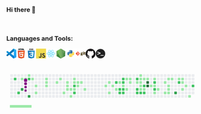 ### Hi there 👋

<br />

<!--### Talk with me, I am kinda awesome:
[<img align="left" alt="holisitc_developer | LinkedIn" width="22px" src="https://cdn.jsdelivr.net/npm/simple-icons@v3/icons/linkedin.svg" />][linkedin]

<br />-->

### Languages and Tools:

<img align="left" alt="Visual Studio Code" width="26px" src="https://raw.githubusercontent.com/github/explore/80688e429a7d4ef2fca1e82350fe8e3517d3494d/topics/visual-studio-code/visual-studio-code.png" />
<img align="left" alt="HTML5" width="26px" src="https://raw.githubusercontent.com/github/explore/80688e429a7d4ef2fca1e82350fe8e3517d3494d/topics/html/html.png" />
<img align="left" alt="CSS3" width="26px" src="https://raw.githubusercontent.com/github/explore/80688e429a7d4ef2fca1e82350fe8e3517d3494d/topics/css/css.png" />
<img align="left" alt="JavaScript" width="26px" src="https://raw.githubusercontent.com/github/explore/80688e429a7d4ef2fca1e82350fe8e3517d3494d/topics/javascript/javascript.png" />
<img align="left" alt="React" width="26px" src="https://raw.githubusercontent.com/github/explore/80688e429a7d4ef2fca1e82350fe8e3517d3494d/topics/react/react.png" />
<img align="left" alt="Node.js" width="26px" src="https://raw.githubusercontent.com/github/explore/80688e429a7d4ef2fca1e82350fe8e3517d3494d/topics/nodejs/nodejs.png" />
<img align="left" alt="python" width="26px" src="https://raw.githubusercontent.com/github/explore/80688e429a7d4ef2fca1e82350fe8e3517d3494d/topics/python/python.png" />
<img align="left" alt="Git" width="26px" src="https://raw.githubusercontent.com/github/explore/80688e429a7d4ef2fca1e82350fe8e3517d3494d/topics/git/git.png" />
<img align="left" alt="GitHub" width="26px" src="https://raw.githubusercontent.com/github/explore/78df643247d429f6cc873026c0622819ad797942/topics/github/github.png" />
<img align="left" alt="Terminal" width="26px" src="https://raw.githubusercontent.com/github/explore/80688e429a7d4ef2fca1e82350fe8e3517d3494d/topics/terminal/terminal.png" />

<br />
<br />

<svg viewBox="-16 -32 880 192" width="880" height="192" xmlns="http://www.w3.org/2000/svg"><desc>Generated with https://github.com/Platane/snk</desc><style>@keyframes c0{.21%{fill:var(--c1)}.23%,to{fill:var(--ce)}}@keyframes c1{.44%{fill:var(--c1)}.46%,to{fill:var(--ce)}}@keyframes c2{.66%{fill:var(--c1)}.68%,to{fill:var(--ce)}}@keyframes c3{56.59%{fill:var(--c2)}56.61%,to{fill:var(--ce)}}@keyframes c4{57.71%{fill:var(--c2)}57.73%,to{fill:var(--ce)}}@keyframes c5{4.24%{fill:var(--c1)}4.26%,to{fill:var(--ce)}}@keyframes c6{1.33%{fill:var(--c1)}1.35%,to{fill:var(--ce)}}@keyframes c7{81.87%{fill:var(--c3)}81.89%,to{fill:var(--ce)}}@keyframes c8{4.02%{fill:var(--c1)}4.04%,to{fill:var(--ce)}}@keyframes c9{1.56%{fill:var(--c1)}1.58%,to{fill:var(--ce)}}@keyframes ca{2.23%{fill:var(--c1)}2.25%,to{fill:var(--ce)}}@keyframes cb{2.45%{fill:var(--c1)}2.47%,to{fill:var(--ce)}}@keyframes cc{3.12%{fill:var(--c1)}3.14%,to{fill:var(--ce)}}@keyframes cd{4.91%{fill:var(--c1)}4.93%,to{fill:var(--ce)}}@keyframes ce{55.69%{fill:var(--c2)}55.71%,to{fill:var(--ce)}}@keyframes cf{1.78%{fill:var(--c1)}1.8%,to{fill:var(--ce)}}@keyframes cg{2%{fill:var(--c1)}2.02%,to{fill:var(--ce)}}@keyframes ch{2.67%{fill:var(--c1)}2.69%,to{fill:var(--ce)}}@keyframes ci{2.9%{fill:var(--c1)}2.92%,to{fill:var(--ce)}}@keyframes cj{80.97%{fill:var(--c3)}80.99%,to{fill:var(--ce)}}@keyframes ck{5.36%{fill:var(--c1)}5.38%,to{fill:var(--ce)}}@keyframes cl{6.03%{fill:var(--c1)}6.05%,to{fill:var(--ce)}}@keyframes cm{6.48%{fill:var(--c1)}6.5%,to{fill:var(--ce)}}@keyframes cn{8.04%{fill:var(--c1)}8.06%,to{fill:var(--ce)}}@keyframes co{7.82%{fill:var(--c1)}7.84%,to{fill:var(--ce)}}@keyframes cp{7.6%{fill:var(--c1)}7.62%,to{fill:var(--ce)}}@keyframes cq{9.39%{fill:var(--c1)}9.41%,to{fill:var(--ce)}}@keyframes cr{8.94%{fill:var(--c1)}8.96%,to{fill:var(--ce)}}@keyframes cs{13.19%{fill:var(--c1)}13.21%,to{fill:var(--ce)}}@keyframes ct{10.5%{fill:var(--c1)}10.52%,to{fill:var(--ce)}}@keyframes cu{10.28%{fill:var(--c1)}10.3%,to{fill:var(--ce)}}@keyframes cv{12.74%{fill:var(--c1)}12.76%,to{fill:var(--ce)}}@keyframes cw{12.52%{fill:var(--c1)}12.54%,to{fill:var(--ce)}}@keyframes cx{13.86%{fill:var(--c1)}13.88%,to{fill:var(--ce)}}@keyframes cy{16.54%{fill:var(--c1)}16.56%,to{fill:var(--ce)}}@keyframes cz{10.95%{fill:var(--c1)}10.97%,to{fill:var(--ce)}}@keyframes c10{52.34%{fill:var(--c2)}52.36%,to{fill:var(--ce)}}@keyframes c11{12.29%{fill:var(--c1)}12.31%,to{fill:var(--ce)}}@keyframes c12{51.89%{fill:var(--c2)}51.91%,to{fill:var(--ce)}}@keyframes c13{11.18%{fill:var(--c1)}11.2%,to{fill:var(--ce)}}@keyframes c14{11.85%{fill:var(--c1)}11.87%,to{fill:var(--ce)}}@keyframes c15{11.4%{fill:var(--c1)}11.42%,to{fill:var(--ce)}}@keyframes c16{15.2%{fill:var(--c1)}15.22%,to{fill:var(--ce)}}@keyframes c17{37.8%{fill:var(--c1)}37.82%,to{fill:var(--ce)}}@keyframes c18{19.01%{fill:var(--c1)}19.03%,to{fill:var(--ce)}}@keyframes c19{37.13%{fill:var(--c1)}37.15%,to{fill:var(--ce)}}@keyframes c1a{19.45%{fill:var(--c1)}19.47%,to{fill:var(--ce)}}@keyframes c1b{47.64%{fill:var(--c2)}47.66%,to{fill:var(--ce)}}@keyframes c1c{36.46%{fill:var(--c1)}36.48%,to{fill:var(--ce)}}@keyframes c1d{35.78%{fill:var(--c1)}35.8%,to{fill:var(--ce)}}@keyframes c1e{48.31%{fill:var(--c2)}48.33%,to{fill:var(--ce)}}@keyframes c1f{48.98%{fill:var(--c2)}49%,to{fill:var(--ce)}}@keyframes c1g{46.97%{fill:var(--c2)}46.99%,to{fill:var(--ce)}}@keyframes c1h{46.75%{fill:var(--c2)}46.77%,to{fill:var(--ce)}}@keyframes c1i{20.12%{fill:var(--c1)}20.14%,to{fill:var(--ce)}}@keyframes c1j{48.54%{fill:var(--c2)}48.56%,to{fill:var(--ce)}}@keyframes c1k{48.76%{fill:var(--c2)}48.78%,to{fill:var(--ce)}}@keyframes c1l{21.69%{fill:var(--c1)}21.71%,to{fill:var(--ce)}}@keyframes c1m{20.57%{fill:var(--c1)}20.59%,to{fill:var(--ce)}}@keyframes c1n{21.47%{fill:var(--c1)}21.49%,to{fill:var(--ce)}}@keyframes c1o{21.24%{fill:var(--c1)}21.26%,to{fill:var(--ce)}}@keyframes c1p{43.39%{fill:var(--c2)}43.41%,to{fill:var(--ce)}}@keyframes c1q{22.59%{fill:var(--c1)}22.61%,to{fill:var(--ce)}}@keyframes c1r{44.06%{fill:var(--c2)}44.08%,to{fill:var(--ce)}}@keyframes c1s{44.29%{fill:var(--c2)}44.31%,to{fill:var(--ce)}}@keyframes c1t{33.99%{fill:var(--c1)}34.01%,to{fill:var(--ce)}}@keyframes c1u{23.03%{fill:var(--c1)}23.05%,to{fill:var(--ce)}}@keyframes c1v{22.81%{fill:var(--c1)}22.83%,to{fill:var(--ce)}}@keyframes c1w{33.32%{fill:var(--c1)}33.34%,to{fill:var(--ce)}}@keyframes c1x{33.1%{fill:var(--c1)}33.12%,to{fill:var(--ce)}}@keyframes c1y{44.51%{fill:var(--c2)}44.53%,to{fill:var(--ce)}}@keyframes c1z{23.26%{fill:var(--c1)}23.28%,to{fill:var(--ce)}}@keyframes c20{45.18%{fill:var(--c2)}45.2%,to{fill:var(--ce)}}@keyframes c21{32.88%{fill:var(--c1)}32.9%,to{fill:var(--ce)}}@keyframes c22{44.73%{fill:var(--c2)}44.75%,to{fill:var(--ce)}}@keyframes c23{23.48%{fill:var(--c1)}23.5%,to{fill:var(--ce)}}@keyframes c24{90.37%{fill:var(--c4)}90.39%,to{fill:var(--ce)}}@keyframes c25{90.15%{fill:var(--c4)}90.17%,to{fill:var(--ce)}}@keyframes c26{32.2%{fill:var(--c1)}32.22%,to{fill:var(--ce)}}@keyframes c27{23.93%{fill:var(--c1)}23.95%,to{fill:var(--ce)}}@keyframes c28{42.05%{fill:var(--c2)}42.07%,to{fill:var(--ce)}}@keyframes c29{31.98%{fill:var(--c1)}32%,to{fill:var(--ce)}}@keyframes c2a{41.6%{fill:var(--c2)}41.62%,to{fill:var(--ce)}}@keyframes c2b{41.38%{fill:var(--c1)}41.4%,to{fill:var(--ce)}}@keyframes c2c{31.53%{fill:var(--c1)}31.55%,to{fill:var(--ce)}}@keyframes c2d{30.19%{fill:var(--c1)}30.21%,to{fill:var(--ce)}}@keyframes c2e{30.86%{fill:var(--c1)}30.88%,to{fill:var(--ce)}}@keyframes c2f{24.82%{fill:var(--c1)}24.84%,to{fill:var(--ce)}}@keyframes c2g{29.74%{fill:var(--c1)}29.76%,to{fill:var(--ce)}}@keyframes c2h{29.52%{fill:var(--c1)}29.54%,to{fill:var(--ce)}}@keyframes c2i{29.3%{fill:var(--c1)}29.32%,to{fill:var(--ce)}}@keyframes c2j{25.05%{fill:var(--c1)}25.07%,to{fill:var(--ce)}}@keyframes c2k{71.35%{fill:var(--c3)}71.37%,to{fill:var(--ce)}}@keyframes c2l{25.49%{fill:var(--c1)}25.51%,to{fill:var(--ce)}}@keyframes c2m{68.67%{fill:var(--c2)}68.69%,to{fill:var(--ce)}}@keyframes c2n{25.72%{fill:var(--c1)}25.74%,to{fill:var(--ce)}}@keyframes c2o{25.94%{fill:var(--c1)}25.96%,to{fill:var(--ce)}}@keyframes c2p{26.84%{fill:var(--c1)}26.86%,to{fill:var(--ce)}}@keyframes c2q{26.39%{fill:var(--c1)}26.41%,to{fill:var(--ce)}}@keyframes c2r{27.73%{fill:var(--c1)}27.75%,to{fill:var(--ce)}}@keyframes c2s{69.79%{fill:var(--c2)}69.81%,to{fill:var(--ce)}}@keyframes u0{.21%{transform:scale(0,1)}.23%,.44%{transform:scale(.01,1)}.46%,.66%{transform:scale(.03,1)}.68%,1.33%{transform:scale(.04,1)}1.35%,1.56%{transform:scale(.05,1)}1.58%,1.78%{transform:scale(.07,1)}1.8%,2%{transform:scale(.08,1)}2.02%,2.23%{transform:scale(.09,1)}2.25%,2.45%{transform:scale(.11,1)}2.47%,2.67%{transform:scale(.12,1)}2.69%,2.9%{transform:scale(.14,1)}2.92%,3.12%{transform:scale(.15,1)}3.14%,4.02%{transform:scale(.16,1)}4.04%,4.24%{transform:scale(.18,1)}4.26%,4.91%{transform:scale(.19,1)}4.93%,5.36%{transform:scale(.2,1)}5.38%,6.03%{transform:scale(.22,1)}6.05%,6.48%{transform:scale(.23,1)}6.5%,7.6%{transform:scale(.24,1)}7.62%,7.82%{transform:scale(.26,1)}7.84%,8.04%{transform:scale(.27,1)}8.06%,8.94%{transform:scale(.28,1)}8.96%,9.39%{transform:scale(.3,1)}10.28%,9.41%{transform:scale(.31,1)}10.3%,10.5%{transform:scale(.32,1)}10.52%,10.95%{transform:scale(.34,1)}10.97%,11.18%{transform:scale(.35,1)}11.2%,11.4%{transform:scale(.36,1)}11.42%,11.85%{transform:scale(.38,1)}11.87%,12.29%{transform:scale(.39,1)}12.31%,12.52%{transform:scale(.41,1)}12.54%,12.74%{transform:scale(.42,1)}12.76%,13.19%{transform:scale(.43,1)}13.21%,13.86%{transform:scale(.45,1)}13.88%,15.2%{transform:scale(.46,1)}15.22%,16.54%{transform:scale(.47,1)}16.56%,19.01%{transform:scale(.49,1)}19.03%,19.45%{transform:scale(.5,1)}19.47%,20.12%{transform:scale(.51,1)}20.14%,20.57%{transform:scale(.53,1)}20.59%,21.24%{transform:scale(.54,1)}21.26%,21.47%{transform:scale(.55,1)}21.49%,21.69%{transform:scale(.57,1)}21.71%,22.59%{transform:scale(.58,1)}22.61%,22.81%{transform:scale(.59,1)}22.83%,23.03%{transform:scale(.61,1)}23.05%,23.26%{transform:scale(.62,1)}23.28%,23.48%{transform:scale(.64,1)}23.5%,23.93%{transform:scale(.65,1)}23.95%,24.82%{transform:scale(.66,1)}24.84%,25.05%{transform:scale(.68,1)}25.07%,25.49%{transform:scale(.69,1)}25.51%,25.72%{transform:scale(.7,1)}25.74%,25.94%{transform:scale(.72,1)}25.96%,26.39%{transform:scale(.73,1)}26.41%,26.84%{transform:scale(.74,1)}26.86%,27.73%{transform:scale(.76,1)}27.75%,29.3%{transform:scale(.77,1)}29.32%,29.52%{transform:scale(.78,1)}29.54%,29.74%{transform:scale(.8,1)}29.76%,30.19%{transform:scale(.81,1)}30.21%,30.86%{transform:scale(.82,1)}30.88%,31.53%{transform:scale(.84,1)}31.55%,31.98%{transform:scale(.85,1)}32%,32.2%{transform:scale(.86,1)}32.22%,32.88%{transform:scale(.88,1)}32.9%,33.1%{transform:scale(.89,1)}33.12%,33.32%{transform:scale(.91,1)}33.34%,33.99%{transform:scale(.92,1)}34.01%,35.78%{transform:scale(.93,1)}35.8%,36.46%{transform:scale(.95,1)}36.48%,37.13%{transform:scale(.96,1)}37.15%,37.8%{transform:scale(.97,1)}37.82%,41.38%{transform:scale(.99,1)}41.4%,to{transform:scale(1,1)}}@keyframes u1{41.6%{transform:scale(0,1)}41.62%,42.05%{transform:scale(.05,1)}42.07%,43.39%{transform:scale(.09,1)}43.41%,44.06%{transform:scale(.14,1)}44.08%,44.29%{transform:scale(.18,1)}44.31%,44.51%{transform:scale(.23,1)}44.53%,44.73%{transform:scale(.27,1)}44.75%,45.18%{transform:scale(.32,1)}45.2%,46.75%{transform:scale(.36,1)}46.77%,46.97%{transform:scale(.41,1)}46.99%,47.64%{transform:scale(.45,1)}47.66%,48.31%{transform:scale(.5,1)}48.33%,48.54%{transform:scale(.55,1)}48.56%,48.76%{transform:scale(.59,1)}48.78%,48.98%{transform:scale(.64,1)}49%,51.89%{transform:scale(.68,1)}51.91%,52.34%{transform:scale(.73,1)}52.36%,55.69%{transform:scale(.77,1)}55.71%,56.59%{transform:scale(.82,1)}56.61%,57.71%{transform:scale(.86,1)}57.73%,68.67%{transform:scale(.91,1)}68.69%,69.79%{transform:scale(.95,1)}69.81%,to{transform:scale(1,1)}}@keyframes u2{71.35%{transform:scale(0,1)}71.37%,80.97%{transform:scale(.33,1)}80.99%,81.87%{transform:scale(.67,1)}81.89%,to{transform:scale(1,1)}}@keyframes u3{90.15%{transform:scale(0,1)}90.17%,90.37%{transform:scale(.5,1)}90.39%,to{transform:scale(1,1)}}@keyframes s0{0%,99.78%{transform:translate(0,-16px)}.67%{transform:translate(0,32px)}1.79%{transform:translate(80px,32px)}2.01%{transform:translate(80px,48px)}2.24%{transform:translate(64px,48px)}2.46%,81.66%{transform:translate(64px,64px)}2.68%{transform:translate(80px,64px)}2.91%,80.76%{transform:translate(80px,80px)}3.13%{transform:translate(64px,80px)}4.03%{transform:translate(64px,16px)}4.25%{transform:translate(48px,16px)}4.47%{transform:translate(48px,0)}5.15%,98.21%{transform:translate(96px,0)}5.37%,97.99%{transform:translate(96px,16px)}5.59%,97.76%{transform:translate(112px,16px)}6.49%{transform:translate(112px,80px)}7.16%{transform:translate(160px,80px)}8.05%{transform:translate(160px,16px)}8.95%{transform:translate(224px,16px)}9.17%{transform:translate(224px,32px)}9.4%{transform:translate(208px,32px)}9.62%{transform:translate(208px,48px)}10.29%{transform:translate(256px,48px)}10.51%{transform:translate(256px,32px)}11.41%{transform:translate(320px,32px)}11.63%{transform:translate(320px,48px)}11.86%{transform:translate(304px,48px)}12.08%{transform:translate(304px,64px)}12.98%{transform:translate(240px,64px)}13.2%{transform:translate(240px,80px)}13.65%{transform:translate(272px,80px)}13.87%{transform:translate(272px,96px)}14.77%{transform:translate(336px,96px)}15.88%{transform:translate(336px,16px)}16.55%,52.8%{transform:translate(288px,16px)}16.78%{transform:translate(288px,32px)}19.24%{transform:translate(464px,32px)}19.46%{transform:translate(464px,48px)}20.36%{transform:translate(528px,48px)}20.58%{transform:translate(528px,64px)}20.81%{transform:translate(544px,64px)}21.48%{transform:translate(544px,16px)}21.7%{transform:translate(528px,16px)}21.92%{transform:translate(528px,32px)}22.82%{transform:translate(592px,32px)}23.04%{transform:translate(592px,16px)}25.73%{transform:translate(784px,16px)}25.95%{transform:translate(784px,32px)}26.17%{transform:translate(800px,32px)}26.4%{transform:translate(800px,48px)}26.62%{transform:translate(784px,48px)}26.85%{transform:translate(784px,64px)}27.29%{transform:translate(816px,64px)}27.74%{transform:translate(816px,96px)}28.86%{transform:translate(736px,96px)}29.08%,67.56%{transform:translate(736px,80px)}29.31%{transform:translate(720px,80px)}29.98%{transform:translate(720px,32px)}30.2%{transform:translate(704px,32px)}30.87%{transform:translate(704px,80px)}31.1%{transform:translate(688px,80px)}31.32%{transform:translate(688px,64px)}31.54%{transform:translate(672px,64px)}31.77%{transform:translate(672px,48px)}32.21%{transform:translate(640px,48px)}32.44%,40.94%{transform:translate(640px,64px)}33.11%,40.27%{transform:translate(592px,64px)}34%{transform:translate(592px,0)}35.35%{transform:translate(496px,0)}36.02%{transform:translate(496px,48px)}36.24%{transform:translate(480px,48px)}36.47%{transform:translate(480px,64px)}36.91%{transform:translate(448px,64px)}37.14%{transform:translate(448px,80px)}37.36%{transform:translate(432px,80px)}37.81%{transform:translate(432px,48px)}40.04%{transform:translate(592px,48px)}41.16%{transform:translate(640px,80px)}41.39%{transform:translate(656px,80px)}42.28%{transform:translate(656px,16px)}43.4%{transform:translate(576px,16px)}44.3%{transform:translate(576px,80px)}44.74%{transform:translate(608px,80px)}45.41%{transform:translate(608px,32px)}46.76%{transform:translate(512px,32px)}46.98%{transform:translate(512px,16px)}47.43%{transform:translate(480px,16px)}47.65%{transform:translate(480px,32px)}47.87%{transform:translate(496px,32px)}48.32%{transform:translate(496px,64px)}48.55%{transform:translate(512px,64px)}48.77%{transform:translate(512px,80px)}51.9%{transform:translate(288px,80px)}56.6%{transform:translate(16px,16px)}56.82%{transform:translate(16px,32px)}57.05%{transform:translate(32px,32px)}57.72%{transform:translate(32px,80px)}67.79%{transform:translate(736px,64px)}68.23%{transform:translate(768px,64px)}68.68%{transform:translate(768px,32px)}69.57%{transform:translate(832px,32px)}69.8%{transform:translate(832px,48px)}70.92%{transform:translate(752px,48px)}71.36%{transform:translate(752px,80px)}80.98%{transform:translate(80px,96px)}81.21%{transform:translate(64px,96px)}81.88%{transform:translate(48px,64px)}82.1%{transform:translate(48px,48px)}90.16%{transform:translate(624px,48px)}90.38%{transform:translate(624px,32px)}97.54%{transform:translate(112px,32px)}98.66%{transform:translate(64px,0)}98.88%{transform:translate(64px,-16px)}}@keyframes s1{0%,99.78%{transform:translate(16px,-16px)}.22%{transform:translate(0,-16px)}.89%{transform:translate(0,32px)}2.01%{transform:translate(80px,32px)}2.24%{transform:translate(80px,48px)}2.46%{transform:translate(64px,48px)}2.68%,81.88%{transform:translate(64px,64px)}2.91%{transform:translate(80px,64px)}3.13%,80.98%{transform:translate(80px,80px)}3.36%{transform:translate(64px,80px)}4.25%{transform:translate(64px,16px)}4.47%{transform:translate(48px,16px)}4.7%{transform:translate(48px,0)}5.37%,98.43%{transform:translate(96px,0)}5.59%,98.21%{transform:translate(96px,16px)}5.82%,97.99%{transform:translate(112px,16px)}6.71%{transform:translate(112px,80px)}7.38%{transform:translate(160px,80px)}8.28%{transform:translate(160px,16px)}9.17%{transform:translate(224px,16px)}9.4%{transform:translate(224px,32px)}9.62%{transform:translate(208px,32px)}9.84%{transform:translate(208px,48px)}10.51%{transform:translate(256px,48px)}10.74%{transform:translate(256px,32px)}11.63%{transform:translate(320px,32px)}11.86%{transform:translate(320px,48px)}12.08%{transform:translate(304px,48px)}12.3%{transform:translate(304px,64px)}13.2%{transform:translate(240px,64px)}13.42%{transform:translate(240px,80px)}13.87%{transform:translate(272px,80px)}14.09%{transform:translate(272px,96px)}14.99%{transform:translate(336px,96px)}16.11%{transform:translate(336px,16px)}16.78%,53.02%{transform:translate(288px,16px)}17%{transform:translate(288px,32px)}19.46%{transform:translate(464px,32px)}19.69%{transform:translate(464px,48px)}20.58%{transform:translate(528px,48px)}20.81%{transform:translate(528px,64px)}21.03%{transform:translate(544px,64px)}21.7%{transform:translate(544px,16px)}21.92%{transform:translate(528px,16px)}22.15%{transform:translate(528px,32px)}23.04%{transform:translate(592px,32px)}23.27%{transform:translate(592px,16px)}25.95%{transform:translate(784px,16px)}26.17%{transform:translate(784px,32px)}26.4%{transform:translate(800px,32px)}26.62%{transform:translate(800px,48px)}26.85%{transform:translate(784px,48px)}27.07%{transform:translate(784px,64px)}27.52%{transform:translate(816px,64px)}27.96%{transform:translate(816px,96px)}29.08%{transform:translate(736px,96px)}29.31%,67.79%{transform:translate(736px,80px)}29.53%{transform:translate(720px,80px)}30.2%{transform:translate(720px,32px)}30.43%{transform:translate(704px,32px)}31.1%{transform:translate(704px,80px)}31.32%{transform:translate(688px,80px)}31.54%{transform:translate(688px,64px)}31.77%{transform:translate(672px,64px)}31.99%{transform:translate(672px,48px)}32.44%{transform:translate(640px,48px)}32.66%,41.16%{transform:translate(640px,64px)}33.33%,40.49%{transform:translate(592px,64px)}34.23%{transform:translate(592px,0)}35.57%{transform:translate(496px,0)}36.24%{transform:translate(496px,48px)}36.47%{transform:translate(480px,48px)}36.69%{transform:translate(480px,64px)}37.14%{transform:translate(448px,64px)}37.36%{transform:translate(448px,80px)}37.58%{transform:translate(432px,80px)}38.03%{transform:translate(432px,48px)}40.27%{transform:translate(592px,48px)}41.39%{transform:translate(640px,80px)}41.61%{transform:translate(656px,80px)}42.51%{transform:translate(656px,16px)}43.62%{transform:translate(576px,16px)}44.52%{transform:translate(576px,80px)}44.97%{transform:translate(608px,80px)}45.64%{transform:translate(608px,32px)}46.98%{transform:translate(512px,32px)}47.2%{transform:translate(512px,16px)}47.65%{transform:translate(480px,16px)}47.87%{transform:translate(480px,32px)}48.1%{transform:translate(496px,32px)}48.55%{transform:translate(496px,64px)}48.77%{transform:translate(512px,64px)}48.99%{transform:translate(512px,80px)}52.13%{transform:translate(288px,80px)}56.82%{transform:translate(16px,16px)}57.05%{transform:translate(16px,32px)}57.27%{transform:translate(32px,32px)}57.94%{transform:translate(32px,80px)}68.01%{transform:translate(736px,64px)}68.46%{transform:translate(768px,64px)}68.9%{transform:translate(768px,32px)}69.8%{transform:translate(832px,32px)}70.02%{transform:translate(832px,48px)}71.14%{transform:translate(752px,48px)}71.59%{transform:translate(752px,80px)}81.21%{transform:translate(80px,96px)}81.43%{transform:translate(64px,96px)}82.1%{transform:translate(48px,64px)}82.33%{transform:translate(48px,48px)}90.38%{transform:translate(624px,48px)}90.6%{transform:translate(624px,32px)}97.76%{transform:translate(112px,32px)}98.88%{transform:translate(64px,0)}99.11%{transform:translate(64px,-16px)}}@keyframes s2{0%,99.78%{transform:translate(32px,-16px)}.45%{transform:translate(0,-16px)}1.12%{transform:translate(0,32px)}2.24%{transform:translate(80px,32px)}2.46%{transform:translate(80px,48px)}2.68%{transform:translate(64px,48px)}2.91%,82.1%{transform:translate(64px,64px)}3.13%{transform:translate(80px,64px)}3.36%,81.21%{transform:translate(80px,80px)}3.58%{transform:translate(64px,80px)}4.47%{transform:translate(64px,16px)}4.7%{transform:translate(48px,16px)}4.92%{transform:translate(48px,0)}5.59%,98.66%{transform:translate(96px,0)}5.82%,98.43%{transform:translate(96px,16px)}6.04%,98.21%{transform:translate(112px,16px)}6.94%{transform:translate(112px,80px)}7.61%{transform:translate(160px,80px)}8.5%{transform:translate(160px,16px)}9.4%{transform:translate(224px,16px)}9.62%{transform:translate(224px,32px)}9.84%{transform:translate(208px,32px)}10.07%{transform:translate(208px,48px)}10.74%{transform:translate(256px,48px)}10.96%{transform:translate(256px,32px)}11.86%{transform:translate(320px,32px)}12.08%{transform:translate(320px,48px)}12.3%{transform:translate(304px,48px)}12.53%{transform:translate(304px,64px)}13.42%{transform:translate(240px,64px)}13.65%{transform:translate(240px,80px)}14.09%{transform:translate(272px,80px)}14.32%{transform:translate(272px,96px)}15.21%{transform:translate(336px,96px)}16.33%{transform:translate(336px,16px)}17%,53.24%{transform:translate(288px,16px)}17.23%{transform:translate(288px,32px)}19.69%{transform:translate(464px,32px)}19.91%{transform:translate(464px,48px)}20.81%{transform:translate(528px,48px)}21.03%{transform:translate(528px,64px)}21.25%{transform:translate(544px,64px)}21.92%{transform:translate(544px,16px)}22.15%{transform:translate(528px,16px)}22.37%{transform:translate(528px,32px)}23.27%{transform:translate(592px,32px)}23.49%{transform:translate(592px,16px)}26.17%{transform:translate(784px,16px)}26.4%{transform:translate(784px,32px)}26.62%{transform:translate(800px,32px)}26.85%{transform:translate(800px,48px)}27.07%{transform:translate(784px,48px)}27.29%{transform:translate(784px,64px)}27.74%{transform:translate(816px,64px)}28.19%{transform:translate(816px,96px)}29.31%{transform:translate(736px,96px)}29.53%,68.01%{transform:translate(736px,80px)}29.75%{transform:translate(720px,80px)}30.43%{transform:translate(720px,32px)}30.65%{transform:translate(704px,32px)}31.32%{transform:translate(704px,80px)}31.54%{transform:translate(688px,80px)}31.77%{transform:translate(688px,64px)}31.99%{transform:translate(672px,64px)}32.21%{transform:translate(672px,48px)}32.66%{transform:translate(640px,48px)}32.89%,41.39%{transform:translate(640px,64px)}33.56%,40.72%{transform:translate(592px,64px)}34.45%{transform:translate(592px,0)}35.79%{transform:translate(496px,0)}36.47%{transform:translate(496px,48px)}36.69%{transform:translate(480px,48px)}36.91%{transform:translate(480px,64px)}37.36%{transform:translate(448px,64px)}37.58%{transform:translate(448px,80px)}37.81%{transform:translate(432px,80px)}38.26%{transform:translate(432px,48px)}40.49%{transform:translate(592px,48px)}41.61%{transform:translate(640px,80px)}41.83%{transform:translate(656px,80px)}42.73%{transform:translate(656px,16px)}43.85%{transform:translate(576px,16px)}44.74%{transform:translate(576px,80px)}45.19%{transform:translate(608px,80px)}45.86%{transform:translate(608px,32px)}47.2%{transform:translate(512px,32px)}47.43%{transform:translate(512px,16px)}47.87%{transform:translate(480px,16px)}48.1%{transform:translate(480px,32px)}48.32%{transform:translate(496px,32px)}48.77%{transform:translate(496px,64px)}48.99%{transform:translate(512px,64px)}49.22%{transform:translate(512px,80px)}52.35%{transform:translate(288px,80px)}57.05%{transform:translate(16px,16px)}57.27%{transform:translate(16px,32px)}57.49%{transform:translate(32px,32px)}58.17%{transform:translate(32px,80px)}68.23%{transform:translate(736px,64px)}68.68%{transform:translate(768px,64px)}69.13%{transform:translate(768px,32px)}70.02%{transform:translate(832px,32px)}70.25%{transform:translate(832px,48px)}71.36%{transform:translate(752px,48px)}71.81%{transform:translate(752px,80px)}81.43%{transform:translate(80px,96px)}81.66%{transform:translate(64px,96px)}82.33%{transform:translate(48px,64px)}82.55%{transform:translate(48px,48px)}90.6%{transform:translate(624px,48px)}90.83%{transform:translate(624px,32px)}97.99%{transform:translate(112px,32px)}99.11%{transform:translate(64px,0)}99.33%{transform:translate(64px,-16px)}}@keyframes s3{0%,99.78%{transform:translate(48px,-16px)}.67%{transform:translate(0,-16px)}1.34%{transform:translate(0,32px)}2.46%{transform:translate(80px,32px)}2.68%{transform:translate(80px,48px)}2.91%{transform:translate(64px,48px)}3.13%,82.33%{transform:translate(64px,64px)}3.36%{transform:translate(80px,64px)}3.58%,81.43%{transform:translate(80px,80px)}3.8%{transform:translate(64px,80px)}4.7%{transform:translate(64px,16px)}4.92%{transform:translate(48px,16px)}5.15%{transform:translate(48px,0)}5.82%,98.88%{transform:translate(96px,0)}6.04%,98.66%{transform:translate(96px,16px)}6.26%,98.43%{transform:translate(112px,16px)}7.16%{transform:translate(112px,80px)}7.83%{transform:translate(160px,80px)}8.72%{transform:translate(160px,16px)}9.62%{transform:translate(224px,16px)}9.84%{transform:translate(224px,32px)}10.07%{transform:translate(208px,32px)}10.29%{transform:translate(208px,48px)}10.96%{transform:translate(256px,48px)}11.19%{transform:translate(256px,32px)}12.08%{transform:translate(320px,32px)}12.3%{transform:translate(320px,48px)}12.53%{transform:translate(304px,48px)}12.75%{transform:translate(304px,64px)}13.65%{transform:translate(240px,64px)}13.87%{transform:translate(240px,80px)}14.32%{transform:translate(272px,80px)}14.54%{transform:translate(272px,96px)}15.44%{transform:translate(336px,96px)}16.55%{transform:translate(336px,16px)}17.23%,53.47%{transform:translate(288px,16px)}17.45%{transform:translate(288px,32px)}19.91%{transform:translate(464px,32px)}20.13%{transform:translate(464px,48px)}21.03%{transform:translate(528px,48px)}21.25%{transform:translate(528px,64px)}21.48%{transform:translate(544px,64px)}22.15%{transform:translate(544px,16px)}22.37%{transform:translate(528px,16px)}22.6%{transform:translate(528px,32px)}23.49%{transform:translate(592px,32px)}23.71%{transform:translate(592px,16px)}26.4%{transform:translate(784px,16px)}26.62%{transform:translate(784px,32px)}26.85%{transform:translate(800px,32px)}27.07%{transform:translate(800px,48px)}27.29%{transform:translate(784px,48px)}27.52%{transform:translate(784px,64px)}27.96%{transform:translate(816px,64px)}28.41%{transform:translate(816px,96px)}29.53%{transform:translate(736px,96px)}29.75%,68.23%{transform:translate(736px,80px)}29.98%{transform:translate(720px,80px)}30.65%{transform:translate(720px,32px)}30.87%{transform:translate(704px,32px)}31.54%{transform:translate(704px,80px)}31.77%{transform:translate(688px,80px)}31.99%{transform:translate(688px,64px)}32.21%{transform:translate(672px,64px)}32.44%{transform:translate(672px,48px)}32.89%{transform:translate(640px,48px)}33.11%,41.61%{transform:translate(640px,64px)}33.78%,40.94%{transform:translate(592px,64px)}34.68%{transform:translate(592px,0)}36.02%{transform:translate(496px,0)}36.69%{transform:translate(496px,48px)}36.91%{transform:translate(480px,48px)}37.14%{transform:translate(480px,64px)}37.58%{transform:translate(448px,64px)}37.81%{transform:translate(448px,80px)}38.03%{transform:translate(432px,80px)}38.48%{transform:translate(432px,48px)}40.72%{transform:translate(592px,48px)}41.83%{transform:translate(640px,80px)}42.06%{transform:translate(656px,80px)}42.95%{transform:translate(656px,16px)}44.07%{transform:translate(576px,16px)}44.97%{transform:translate(576px,80px)}45.41%{transform:translate(608px,80px)}46.09%{transform:translate(608px,32px)}47.43%{transform:translate(512px,32px)}47.65%{transform:translate(512px,16px)}48.1%{transform:translate(480px,16px)}48.32%{transform:translate(480px,32px)}48.55%{transform:translate(496px,32px)}48.99%{transform:translate(496px,64px)}49.22%{transform:translate(512px,64px)}49.44%{transform:translate(512px,80px)}52.57%{transform:translate(288px,80px)}57.27%{transform:translate(16px,16px)}57.49%{transform:translate(16px,32px)}57.72%{transform:translate(32px,32px)}58.39%{transform:translate(32px,80px)}68.46%{transform:translate(736px,64px)}68.9%{transform:translate(768px,64px)}69.35%{transform:translate(768px,32px)}70.25%{transform:translate(832px,32px)}70.47%{transform:translate(832px,48px)}71.59%{transform:translate(752px,48px)}72.04%{transform:translate(752px,80px)}81.66%{transform:translate(80px,96px)}81.88%{transform:translate(64px,96px)}82.55%{transform:translate(48px,64px)}82.77%{transform:translate(48px,48px)}90.83%{transform:translate(624px,48px)}91.05%{transform:translate(624px,32px)}98.21%{transform:translate(112px,32px)}99.33%{transform:translate(64px,0)}99.55%{transform:translate(64px,-16px)}}:root{--cb:#1b1f230a;--cs:purple;--ce:#ebedf0;--c0:#ebedf0;--c1:#9be9a8;--c2:#40c463;--c3:#30a14e;--c4:#216e39}@media (prefers-color-scheme:dark){:root{--cb:#1b1f230a;--cs:purple;--ce:#161b22;--c1:#01311f;--c2:#034525;--c3:#0f6d31;--c4:#00c647}}.c{shape-rendering:geometricPrecision;fill:var(--ce);stroke-width:1px;stroke:var(--cb);animation:none 44700ms linear infinite}.c.c0,.c.c1,.c.c2{fill:var(--c1);animation-name:c0}.c.c1,.c.c2{animation-name:c1}.c.c2{animation-name:c2}.c.c3,.c.c4{fill:var(--c2);animation-name:c3}.c.c4{animation-name:c4}.c.c5,.c.c6{fill:var(--c1);animation-name:c5}.c.c6{animation-name:c6}.c.c7{fill:var(--c3);animation-name:c7}.c.c8,.c.c9,.c.ca{fill:var(--c1);animation-name:c8}.c.c9,.c.ca{animation-name:c9}.c.ca{animation-name:ca}.c.cb,.c.cc,.c.cd{fill:var(--c1);animation-name:cb}.c.cc,.c.cd{animation-name:cc}.c.cd{animation-name:cd}.c.ce{fill:var(--c2);animation-name:ce}.c.cf{fill:var(--c1);animation-name:cf}.c.cg,.c.ch,.c.ci{fill:var(--c1);animation-name:cg}.c.ch,.c.ci{animation-name:ch}.c.ci{animation-name:ci}.c.cj{fill:var(--c3);animation-name:cj}.c.ck{fill:var(--c1);animation-name:ck}.c.cl,.c.cm,.c.cn{fill:var(--c1);animation-name:cl}.c.cm,.c.cn{animation-name:cm}.c.cn{animation-name:cn}.c.co,.c.cp,.c.cq{fill:var(--c1);animation-name:co}.c.cp,.c.cq{animation-name:cp}.c.cq{animation-name:cq}.c.cr,.c.cs,.c.ct{fill:var(--c1);animation-name:cr}.c.cs,.c.ct{animation-name:cs}.c.ct{animation-name:ct}.c.cu,.c.cv,.c.cw{fill:var(--c1);animation-name:cu}.c.cv,.c.cw{animation-name:cv}.c.cw{animation-name:cw}.c.cx,.c.cy,.c.cz{fill:var(--c1);animation-name:cx}.c.cy,.c.cz{animation-name:cy}.c.cz{animation-name:cz}.c.c10{fill:var(--c2);animation-name:c10}.c.c11{fill:var(--c1);animation-name:c11}.c.c12{fill:var(--c2);animation-name:c12}.c.c13,.c.c14{fill:var(--c1);animation-name:c13}.c.c14{animation-name:c14}.c.c15,.c.c16,.c.c17{fill:var(--c1);animation-name:c15}.c.c16,.c.c17{animation-name:c16}.c.c17{animation-name:c17}.c.c18,.c.c19,.c.c1a{fill:var(--c1);animation-name:c18}.c.c19,.c.c1a{animation-name:c19}.c.c1a{animation-name:c1a}.c.c1b{fill:var(--c2);animation-name:c1b}.c.c1c,.c.c1d{fill:var(--c1);animation-name:c1c}.c.c1d{animation-name:c1d}.c.c1e{fill:var(--c2);animation-name:c1e}.c.c1f,.c.c1g,.c.c1h{fill:var(--c2);animation-name:c1f}.c.c1g,.c.c1h{animation-name:c1g}.c.c1h{animation-name:c1h}.c.c1i{fill:var(--c1);animation-name:c1i}.c.c1j,.c.c1k{fill:var(--c2);animation-name:c1j}.c.c1k{animation-name:c1k}.c.c1l{fill:var(--c1);animation-name:c1l}.c.c1m,.c.c1n,.c.c1o{fill:var(--c1);animation-name:c1m}.c.c1n,.c.c1o{animation-name:c1n}.c.c1o{animation-name:c1o}.c.c1p{fill:var(--c2);animation-name:c1p}.c.c1q{fill:var(--c1);animation-name:c1q}.c.c1r,.c.c1s{fill:var(--c2);animation-name:c1r}.c.c1s{animation-name:c1s}.c.c1t,.c.c1u{fill:var(--c1);animation-name:c1t}.c.c1u{animation-name:c1u}.c.c1v,.c.c1w,.c.c1x{fill:var(--c1);animation-name:c1v}.c.c1w,.c.c1x{animation-name:c1w}.c.c1x{animation-name:c1x}.c.c1y{fill:var(--c2);animation-name:c1y}.c.c1z{fill:var(--c1);animation-name:c1z}.c.c20{fill:var(--c2);animation-name:c20}.c.c21{fill:var(--c1);animation-name:c21}.c.c22{fill:var(--c2);animation-name:c22}.c.c23{fill:var(--c1);animation-name:c23}.c.c24,.c.c25{fill:var(--c4);animation-name:c24}.c.c25{animation-name:c25}.c.c26,.c.c27{fill:var(--c1);animation-name:c26}.c.c27{animation-name:c27}.c.c28{fill:var(--c2);animation-name:c28}.c.c29{fill:var(--c1);animation-name:c29}.c.c2a{fill:var(--c2);animation-name:c2a}.c.c2b,.c.c2c,.c.c2d{fill:var(--c1);animation-name:c2b}.c.c2c,.c.c2d{animation-name:c2c}.c.c2d{animation-name:c2d}.c.c2e,.c.c2f,.c.c2g{fill:var(--c1);animation-name:c2e}.c.c2f,.c.c2g{animation-name:c2f}.c.c2g{animation-name:c2g}.c.c2h,.c.c2i,.c.c2j{fill:var(--c1);animation-name:c2h}.c.c2i,.c.c2j{animation-name:c2i}.c.c2j{animation-name:c2j}.c.c2k{fill:var(--c3);animation-name:c2k}.c.c2l{fill:var(--c1);animation-name:c2l}.c.c2m{fill:var(--c2);animation-name:c2m}.c.c2n,.c.c2o{fill:var(--c1);animation-name:c2n}.c.c2o{animation-name:c2o}.c.c2p,.c.c2q,.c.c2r{fill:var(--c1);animation-name:c2p}.c.c2q,.c.c2r{animation-name:c2q}.c.c2r{animation-name:c2r}.c.c2s{fill:var(--c2);animation-name:c2s}.s,.u{animation:none linear 44700ms infinite}.u,.u.u0{transform-origin:0 0}.u{transform:scale(0,1)}.u.u0{fill:var(--c1);animation-name:u0}.u.u1{fill:var(--c2);animation-name:u1;transform-origin:621.3px 0}.u.u2{fill:var(--c3);animation-name:u2;transform-origin:806px 0}.u.u3{fill:var(--c4);animation-name:u3;transform-origin:831.2px 0}.s{shape-rendering:geometricPrecision;fill:var(--cs)}.s.s0{transform:translate(0,-16px);animation-name:s0}.s.s1{transform:translate(16px,-16px);animation-name:s1}.s.s2{transform:translate(32px,-16px);animation-name:s2}.s.s3{transform:translate(48px,-16px);animation-name:s3}</style><rect class="c c0" x="2" y="2" rx="2" ry="2" width="12" height="12"/><rect class="c c1" x="2" y="18" rx="2" ry="2" width="12" height="12"/><rect class="c c2" x="2" y="34" rx="2" ry="2" width="12" height="12"/><rect class="c" x="2" y="50" rx="2" ry="2" width="12" height="12"/><rect class="c" x="2" y="66" rx="2" ry="2" width="12" height="12"/><rect class="c" x="2" y="82" rx="2" ry="2" width="12" height="12"/><rect class="c" x="2" y="98" rx="2" ry="2" width="12" height="12"/><rect class="c" x="18" y="2" rx="2" ry="2" width="12" height="12"/><rect class="c c3" x="18" y="18" rx="2" ry="2" width="12" height="12"/><rect class="c" x="18" y="34" rx="2" ry="2" width="12" height="12"/><rect class="c" x="18" y="50" rx="2" ry="2" width="12" height="12"/><rect class="c" x="18" y="66" rx="2" ry="2" width="12" height="12"/><rect class="c" x="18" y="82" rx="2" ry="2" width="12" height="12"/><rect class="c" x="18" y="98" rx="2" ry="2" width="12" height="12"/><rect class="c" x="34" y="2" rx="2" ry="2" width="12" height="12"/><rect class="c" x="34" y="18" rx="2" ry="2" width="12" height="12"/><rect class="c" x="34" y="34" rx="2" ry="2" width="12" height="12"/><rect class="c" x="34" y="50" rx="2" ry="2" width="12" height="12"/><rect class="c" x="34" y="66" rx="2" ry="2" width="12" height="12"/><rect class="c c4" x="34" y="82" rx="2" ry="2" width="12" height="12"/><rect class="c" x="34" y="98" rx="2" ry="2" width="12" height="12"/><rect class="c" x="50" y="2" rx="2" ry="2" width="12" height="12"/><rect class="c c5" x="50" y="18" rx="2" ry="2" width="12" height="12"/><rect class="c c6" x="50" y="34" rx="2" ry="2" width="12" height="12"/><rect class="c" x="50" y="50" rx="2" ry="2" width="12" height="12"/><rect class="c c7" x="50" y="66" rx="2" ry="2" width="12" height="12"/><rect class="c" x="50" y="82" rx="2" ry="2" width="12" height="12"/><rect class="c" x="50" y="98" rx="2" ry="2" width="12" height="12"/><rect class="c" x="66" y="2" rx="2" ry="2" width="12" height="12"/><rect class="c c8" x="66" y="18" rx="2" ry="2" width="12" height="12"/><rect class="c c9" x="66" y="34" rx="2" ry="2" width="12" height="12"/><rect class="c ca" x="66" y="50" rx="2" ry="2" width="12" height="12"/><rect class="c cb" x="66" y="66" rx="2" ry="2" width="12" height="12"/><rect class="c cc" x="66" y="82" rx="2" ry="2" width="12" height="12"/><rect class="c" x="66" y="98" rx="2" ry="2" width="12" height="12"/><rect class="c cd" x="82" y="2" rx="2" ry="2" width="12" height="12"/><rect class="c ce" x="82" y="18" rx="2" ry="2" width="12" height="12"/><rect class="c cf" x="82" y="34" rx="2" ry="2" width="12" height="12"/><rect class="c cg" x="82" y="50" rx="2" ry="2" width="12" height="12"/><rect class="c ch" x="82" y="66" rx="2" ry="2" width="12" height="12"/><rect class="c ci" x="82" y="82" rx="2" ry="2" width="12" height="12"/><rect class="c cj" x="82" y="98" rx="2" ry="2" width="12" height="12"/><rect class="c" x="98" y="2" rx="2" ry="2" width="12" height="12"/><rect class="c ck" x="98" y="18" rx="2" ry="2" width="12" height="12"/><rect class="c" x="98" y="34" rx="2" ry="2" width="12" height="12"/><rect class="c" x="98" y="50" rx="2" ry="2" width="12" height="12"/><rect class="c" x="98" y="66" rx="2" ry="2" width="12" height="12"/><rect class="c" x="98" y="82" rx="2" ry="2" width="12" height="12"/><rect class="c" x="98" y="98" rx="2" ry="2" width="12" height="12"/><rect class="c" x="114" y="2" rx="2" ry="2" width="12" height="12"/><rect class="c" x="114" y="18" rx="2" ry="2" width="12" height="12"/><rect class="c" x="114" y="34" rx="2" ry="2" width="12" height="12"/><rect class="c cl" x="114" y="50" rx="2" ry="2" width="12" height="12"/><rect class="c" x="114" y="66" rx="2" ry="2" width="12" height="12"/><rect class="c cm" x="114" y="82" rx="2" ry="2" width="12" height="12"/><rect class="c" x="114" y="98" rx="2" ry="2" width="12" height="12"/><rect class="c" x="130" y="2" rx="2" ry="2" width="12" height="12"/><rect class="c" x="130" y="18" rx="2" ry="2" width="12" height="12"/><rect class="c" x="130" y="34" rx="2" ry="2" width="12" height="12"/><rect class="c" x="130" y="50" rx="2" ry="2" width="12" height="12"/><rect class="c" x="130" y="66" rx="2" ry="2" width="12" height="12"/><rect class="c" x="130" y="82" rx="2" ry="2" width="12" height="12"/><rect class="c" x="130" y="98" rx="2" ry="2" width="12" height="12"/><rect class="c" x="146" y="2" rx="2" ry="2" width="12" height="12"/><rect class="c" x="146" y="18" rx="2" ry="2" width="12" height="12"/><rect class="c" x="146" y="34" rx="2" ry="2" width="12" height="12"/><rect class="c" x="146" y="50" rx="2" ry="2" width="12" height="12"/><rect class="c" x="146" y="66" rx="2" ry="2" width="12" height="12"/><rect class="c" x="146" y="82" rx="2" ry="2" width="12" height="12"/><rect class="c" x="146" y="98" rx="2" ry="2" width="12" height="12"/><rect class="c" x="162" y="2" rx="2" ry="2" width="12" height="12"/><rect class="c cn" x="162" y="18" rx="2" ry="2" width="12" height="12"/><rect class="c co" x="162" y="34" rx="2" ry="2" width="12" height="12"/><rect class="c cp" x="162" y="50" rx="2" ry="2" width="12" height="12"/><rect class="c" x="162" y="66" rx="2" ry="2" width="12" height="12"/><rect class="c" x="162" y="82" rx="2" ry="2" width="12" height="12"/><rect class="c" x="162" y="98" rx="2" ry="2" width="12" height="12"/><rect class="c" x="178" y="2" rx="2" ry="2" width="12" height="12"/><rect class="c" x="178" y="18" rx="2" ry="2" width="12" height="12"/><rect class="c" x="178" y="34" rx="2" ry="2" width="12" height="12"/><rect class="c" x="178" y="50" rx="2" ry="2" width="12" height="12"/><rect class="c" x="178" y="66" rx="2" ry="2" width="12" height="12"/><rect class="c" x="178" y="82" rx="2" ry="2" width="12" height="12"/><rect class="c" x="178" y="98" rx="2" ry="2" width="12" height="12"/><rect class="c" x="194" y="2" rx="2" ry="2" width="12" height="12"/><rect class="c" x="194" y="18" rx="2" ry="2" width="12" height="12"/><rect class="c" x="194" y="34" rx="2" ry="2" width="12" height="12"/><rect class="c" x="194" y="50" rx="2" ry="2" width="12" height="12"/><rect class="c" x="194" y="66" rx="2" ry="2" width="12" height="12"/><rect class="c" x="194" y="82" rx="2" ry="2" width="12" height="12"/><rect class="c" x="194" y="98" rx="2" ry="2" width="12" height="12"/><rect class="c" x="210" y="2" rx="2" ry="2" width="12" height="12"/><rect class="c" x="210" y="18" rx="2" ry="2" width="12" height="12"/><rect class="c cq" x="210" y="34" rx="2" ry="2" width="12" height="12"/><rect class="c" x="210" y="50" rx="2" ry="2" width="12" height="12"/><rect class="c" x="210" y="66" rx="2" ry="2" width="12" height="12"/><rect class="c" x="210" y="82" rx="2" ry="2" width="12" height="12"/><rect class="c" x="210" y="98" rx="2" ry="2" width="12" height="12"/><rect class="c" x="226" y="2" rx="2" ry="2" width="12" height="12"/><rect class="c cr" x="226" y="18" rx="2" ry="2" width="12" height="12"/><rect class="c" x="226" y="34" rx="2" ry="2" width="12" height="12"/><rect class="c" x="226" y="50" rx="2" ry="2" width="12" height="12"/><rect class="c" x="226" y="66" rx="2" ry="2" width="12" height="12"/><rect class="c" x="226" y="82" rx="2" ry="2" width="12" height="12"/><rect class="c" x="226" y="98" rx="2" ry="2" width="12" height="12"/><rect class="c" x="242" y="2" rx="2" ry="2" width="12" height="12"/><rect class="c" x="242" y="18" rx="2" ry="2" width="12" height="12"/><rect class="c" x="242" y="34" rx="2" ry="2" width="12" height="12"/><rect class="c" x="242" y="50" rx="2" ry="2" width="12" height="12"/><rect class="c" x="242" y="66" rx="2" ry="2" width="12" height="12"/><rect class="c cs" x="242" y="82" rx="2" ry="2" width="12" height="12"/><rect class="c" x="242" y="98" rx="2" ry="2" width="12" height="12"/><rect class="c" x="258" y="2" rx="2" ry="2" width="12" height="12"/><rect class="c" x="258" y="18" rx="2" ry="2" width="12" height="12"/><rect class="c ct" x="258" y="34" rx="2" ry="2" width="12" height="12"/><rect class="c cu" x="258" y="50" rx="2" ry="2" width="12" height="12"/><rect class="c cv" x="258" y="66" rx="2" ry="2" width="12" height="12"/><rect class="c" x="258" y="82" rx="2" ry="2" width="12" height="12"/><rect class="c" x="258" y="98" rx="2" ry="2" width="12" height="12"/><rect class="c" x="274" y="2" rx="2" ry="2" width="12" height="12"/><rect class="c" x="274" y="18" rx="2" ry="2" width="12" height="12"/><rect class="c" x="274" y="34" rx="2" ry="2" width="12" height="12"/><rect class="c" x="274" y="50" rx="2" ry="2" width="12" height="12"/><rect class="c cw" x="274" y="66" rx="2" ry="2" width="12" height="12"/><rect class="c" x="274" y="82" rx="2" ry="2" width="12" height="12"/><rect class="c cx" x="274" y="98" rx="2" ry="2" width="12" height="12"/><rect class="c" x="290" y="2" rx="2" ry="2" width="12" height="12"/><rect class="c cy" x="290" y="18" rx="2" ry="2" width="12" height="12"/><rect class="c cz" x="290" y="34" rx="2" ry="2" width="12" height="12"/><rect class="c c10" x="290" y="50" rx="2" ry="2" width="12" height="12"/><rect class="c c11" x="290" y="66" rx="2" ry="2" width="12" height="12"/><rect class="c c12" x="290" y="82" rx="2" ry="2" width="12" height="12"/><rect class="c" x="290" y="98" rx="2" ry="2" width="12" height="12"/><rect class="c" x="306" y="2" rx="2" ry="2" width="12" height="12"/><rect class="c" x="306" y="18" rx="2" ry="2" width="12" height="12"/><rect class="c c13" x="306" y="34" rx="2" ry="2" width="12" height="12"/><rect class="c c14" x="306" y="50" rx="2" ry="2" width="12" height="12"/><rect class="c" x="306" y="66" rx="2" ry="2" width="12" height="12"/><rect class="c" x="306" y="82" rx="2" ry="2" width="12" height="12"/><rect class="c" x="306" y="98" rx="2" ry="2" width="12" height="12"/><rect class="c" x="322" y="2" rx="2" ry="2" width="12" height="12"/><rect class="c" x="322" y="18" rx="2" ry="2" width="12" height="12"/><rect class="c c15" x="322" y="34" rx="2" ry="2" width="12" height="12"/><rect class="c" x="322" y="50" rx="2" ry="2" width="12" height="12"/><rect class="c" x="322" y="66" rx="2" ry="2" width="12" height="12"/><rect class="c" x="322" y="82" rx="2" ry="2" width="12" height="12"/><rect class="c" x="322" y="98" rx="2" ry="2" width="12" height="12"/><rect class="c" x="338" y="2" rx="2" ry="2" width="12" height="12"/><rect class="c" x="338" y="18" rx="2" ry="2" width="12" height="12"/><rect class="c" x="338" y="34" rx="2" ry="2" width="12" height="12"/><rect class="c" x="338" y="50" rx="2" ry="2" width="12" height="12"/><rect class="c c16" x="338" y="66" rx="2" ry="2" width="12" height="12"/><rect class="c" x="338" y="82" rx="2" ry="2" width="12" height="12"/><rect class="c" x="338" y="98" rx="2" ry="2" width="12" height="12"/><rect class="c" x="354" y="2" rx="2" ry="2" width="12" height="12"/><rect class="c" x="354" y="18" rx="2" ry="2" width="12" height="12"/><rect class="c" x="354" y="34" rx="2" ry="2" width="12" height="12"/><rect class="c" x="354" y="50" rx="2" ry="2" width="12" height="12"/><rect class="c" x="354" y="66" rx="2" ry="2" width="12" height="12"/><rect class="c" x="354" y="82" rx="2" ry="2" width="12" height="12"/><rect class="c" x="354" y="98" rx="2" ry="2" width="12" height="12"/><rect class="c" x="370" y="2" rx="2" ry="2" width="12" height="12"/><rect class="c" x="370" y="18" rx="2" ry="2" width="12" height="12"/><rect class="c" x="370" y="34" rx="2" ry="2" width="12" height="12"/><rect class="c" x="370" y="50" rx="2" ry="2" width="12" height="12"/><rect class="c" x="370" y="66" rx="2" ry="2" width="12" height="12"/><rect class="c" x="370" y="82" rx="2" ry="2" width="12" height="12"/><rect class="c" x="370" y="98" rx="2" ry="2" width="12" height="12"/><rect class="c" x="386" y="2" rx="2" ry="2" width="12" height="12"/><rect class="c" x="386" y="18" rx="2" ry="2" width="12" height="12"/><rect class="c" x="386" y="34" rx="2" ry="2" width="12" height="12"/><rect class="c" x="386" y="50" rx="2" ry="2" width="12" height="12"/><rect class="c" x="386" y="66" rx="2" ry="2" width="12" height="12"/><rect class="c" x="386" y="82" rx="2" ry="2" width="12" height="12"/><rect class="c" x="386" y="98" rx="2" ry="2" width="12" height="12"/><rect class="c" x="402" y="2" rx="2" ry="2" width="12" height="12"/><rect class="c" x="402" y="18" rx="2" ry="2" width="12" height="12"/><rect class="c" x="402" y="34" rx="2" ry="2" width="12" height="12"/><rect class="c" x="402" y="50" rx="2" ry="2" width="12" height="12"/><rect class="c" x="402" y="66" rx="2" ry="2" width="12" height="12"/><rect class="c" x="402" y="82" rx="2" ry="2" width="12" height="12"/><rect class="c" x="402" y="98" rx="2" ry="2" width="12" height="12"/><rect class="c" x="418" y="2" rx="2" ry="2" width="12" height="12"/><rect class="c" x="418" y="18" rx="2" ry="2" width="12" height="12"/><rect class="c" x="418" y="34" rx="2" ry="2" width="12" height="12"/><rect class="c" x="418" y="50" rx="2" ry="2" width="12" height="12"/><rect class="c" x="418" y="66" rx="2" ry="2" width="12" height="12"/><rect class="c" x="418" y="82" rx="2" ry="2" width="12" height="12"/><rect class="c" x="418" y="98" rx="2" ry="2" width="12" height="12"/><rect class="c" x="434" y="2" rx="2" ry="2" width="12" height="12"/><rect class="c" x="434" y="18" rx="2" ry="2" width="12" height="12"/><rect class="c" x="434" y="34" rx="2" ry="2" width="12" height="12"/><rect class="c c17" x="434" y="50" rx="2" ry="2" width="12" height="12"/><rect class="c" x="434" y="66" rx="2" ry="2" width="12" height="12"/><rect class="c" x="434" y="82" rx="2" ry="2" width="12" height="12"/><rect class="c" x="434" y="98" rx="2" ry="2" width="12" height="12"/><rect class="c" x="450" y="2" rx="2" ry="2" width="12" height="12"/><rect class="c" x="450" y="18" rx="2" ry="2" width="12" height="12"/><rect class="c c18" x="450" y="34" rx="2" ry="2" width="12" height="12"/><rect class="c" x="450" y="50" rx="2" ry="2" width="12" height="12"/><rect class="c" x="450" y="66" rx="2" ry="2" width="12" height="12"/><rect class="c c19" x="450" y="82" rx="2" ry="2" width="12" height="12"/><rect class="c" x="450" y="98" rx="2" ry="2" width="12" height="12"/><rect class="c" x="466" y="2" rx="2" ry="2" width="12" height="12"/><rect class="c" x="466" y="18" rx="2" ry="2" width="12" height="12"/><rect class="c" x="466" y="34" rx="2" ry="2" width="12" height="12"/><rect class="c c1a" x="466" y="50" rx="2" ry="2" width="12" height="12"/><rect class="c" x="466" y="66" rx="2" ry="2" width="12" height="12"/><rect class="c" x="466" y="82" rx="2" ry="2" width="12" height="12"/><rect class="c" x="466" y="98" rx="2" ry="2" width="12" height="12"/><rect class="c" x="482" y="2" rx="2" ry="2" width="12" height="12"/><rect class="c" x="482" y="18" rx="2" ry="2" width="12" height="12"/><rect class="c c1b" x="482" y="34" rx="2" ry="2" width="12" height="12"/><rect class="c" x="482" y="50" rx="2" ry="2" width="12" height="12"/><rect class="c c1c" x="482" y="66" rx="2" ry="2" width="12" height="12"/><rect class="c" x="482" y="82" rx="2" ry="2" width="12" height="12"/><rect class="c" x="482" y="98" rx="2" ry="2" width="12" height="12"/><rect class="c" x="498" y="2" rx="2" ry="2" width="12" height="12"/><rect class="c" x="498" y="18" rx="2" ry="2" width="12" height="12"/><rect class="c c1d" x="498" y="34" rx="2" ry="2" width="12" height="12"/><rect class="c" x="498" y="50" rx="2" ry="2" width="12" height="12"/><rect class="c c1e" x="498" y="66" rx="2" ry="2" width="12" height="12"/><rect class="c c1f" x="498" y="82" rx="2" ry="2" width="12" height="12"/><rect class="c" x="498" y="98" rx="2" ry="2" width="12" height="12"/><rect class="c" x="514" y="2" rx="2" ry="2" width="12" height="12"/><rect class="c c1g" x="514" y="18" rx="2" ry="2" width="12" height="12"/><rect class="c c1h" x="514" y="34" rx="2" ry="2" width="12" height="12"/><rect class="c c1i" x="514" y="50" rx="2" ry="2" width="12" height="12"/><rect class="c c1j" x="514" y="66" rx="2" ry="2" width="12" height="12"/><rect class="c c1k" x="514" y="82" rx="2" ry="2" width="12" height="12"/><rect class="c" x="514" y="98" rx="2" ry="2" width="12" height="12"/><rect class="c" x="530" y="2" rx="2" ry="2" width="12" height="12"/><rect class="c c1l" x="530" y="18" rx="2" ry="2" width="12" height="12"/><rect class="c" x="530" y="34" rx="2" ry="2" width="12" height="12"/><rect class="c" x="530" y="50" rx="2" ry="2" width="12" height="12"/><rect class="c c1m" x="530" y="66" rx="2" ry="2" width="12" height="12"/><rect class="c" x="530" y="82" rx="2" ry="2" width="12" height="12"/><rect class="c" x="530" y="98" rx="2" ry="2" width="12" height="12"/><rect class="c" x="546" y="2" rx="2" ry="2" width="12" height="12"/><rect class="c c1n" x="546" y="18" rx="2" ry="2" width="12" height="12"/><rect class="c c1o" x="546" y="34" rx="2" ry="2" width="12" height="12"/><rect class="c" x="546" y="50" rx="2" ry="2" width="12" height="12"/><rect class="c" x="546" y="66" rx="2" ry="2" width="12" height="12"/><rect class="c" x="546" y="82" rx="2" ry="2" width="12" height="12"/><rect class="c" x="546" y="98" rx="2" ry="2" width="12" height="12"/><rect class="c" x="562" y="2" rx="2" ry="2" width="12" height="12"/><rect class="c" x="562" y="18" rx="2" ry="2" width="12" height="12"/><rect class="c" x="562" y="34" rx="2" ry="2" width="12" height="12"/><rect class="c" x="562" y="50" rx="2" ry="2" width="12" height="12"/><rect class="c" x="562" y="66" rx="2" ry="2" width="12" height="12"/><rect class="c" x="562" y="82" rx="2" ry="2" width="12" height="12"/><rect class="c" x="562" y="98" rx="2" ry="2" width="12" height="12"/><rect class="c" x="578" y="2" rx="2" ry="2" width="12" height="12"/><rect class="c c1p" x="578" y="18" rx="2" ry="2" width="12" height="12"/><rect class="c c1q" x="578" y="34" rx="2" ry="2" width="12" height="12"/><rect class="c" x="578" y="50" rx="2" ry="2" width="12" height="12"/><rect class="c c1r" x="578" y="66" rx="2" ry="2" width="12" height="12"/><rect class="c c1s" x="578" y="82" rx="2" ry="2" width="12" height="12"/><rect class="c" x="578" y="98" rx="2" ry="2" width="12" height="12"/><rect class="c c1t" x="594" y="2" rx="2" ry="2" width="12" height="12"/><rect class="c c1u" x="594" y="18" rx="2" ry="2" width="12" height="12"/><rect class="c c1v" x="594" y="34" rx="2" ry="2" width="12" height="12"/><rect class="c c1w" x="594" y="50" rx="2" ry="2" width="12" height="12"/><rect class="c c1x" x="594" y="66" rx="2" ry="2" width="12" height="12"/><rect class="c c1y" x="594" y="82" rx="2" ry="2" width="12" height="12"/><rect class="c" x="594" y="98" rx="2" ry="2" width="12" height="12"/><rect class="c" x="610" y="2" rx="2" ry="2" width="12" height="12"/><rect class="c c1z" x="610" y="18" rx="2" ry="2" width="12" height="12"/><rect class="c" x="610" y="34" rx="2" ry="2" width="12" height="12"/><rect class="c c20" x="610" y="50" rx="2" ry="2" width="12" height="12"/><rect class="c c21" x="610" y="66" rx="2" ry="2" width="12" height="12"/><rect class="c c22" x="610" y="82" rx="2" ry="2" width="12" height="12"/><rect class="c" x="610" y="98" rx="2" ry="2" width="12" height="12"/><rect class="c" x="626" y="2" rx="2" ry="2" width="12" height="12"/><rect class="c c23" x="626" y="18" rx="2" ry="2" width="12" height="12"/><rect class="c c24" x="626" y="34" rx="2" ry="2" width="12" height="12"/><rect class="c c25" x="626" y="50" rx="2" ry="2" width="12" height="12"/><rect class="c" x="626" y="66" rx="2" ry="2" width="12" height="12"/><rect class="c" x="626" y="82" rx="2" ry="2" width="12" height="12"/><rect class="c" x="626" y="98" rx="2" ry="2" width="12" height="12"/><rect class="c" x="642" y="2" rx="2" ry="2" width="12" height="12"/><rect class="c" x="642" y="18" rx="2" ry="2" width="12" height="12"/><rect class="c" x="642" y="34" rx="2" ry="2" width="12" height="12"/><rect class="c c26" x="642" y="50" rx="2" ry="2" width="12" height="12"/><rect class="c" x="642" y="66" rx="2" ry="2" width="12" height="12"/><rect class="c" x="642" y="82" rx="2" ry="2" width="12" height="12"/><rect class="c" x="642" y="98" rx="2" ry="2" width="12" height="12"/><rect class="c" x="658" y="2" rx="2" ry="2" width="12" height="12"/><rect class="c c27" x="658" y="18" rx="2" ry="2" width="12" height="12"/><rect class="c c28" x="658" y="34" rx="2" ry="2" width="12" height="12"/><rect class="c c29" x="658" y="50" rx="2" ry="2" width="12" height="12"/><rect class="c c2a" x="658" y="66" rx="2" ry="2" width="12" height="12"/><rect class="c c2b" x="658" y="82" rx="2" ry="2" width="12" height="12"/><rect class="c" x="658" y="98" rx="2" ry="2" width="12" height="12"/><rect class="c" x="674" y="2" rx="2" ry="2" width="12" height="12"/><rect class="c" x="674" y="18" rx="2" ry="2" width="12" height="12"/><rect class="c" x="674" y="34" rx="2" ry="2" width="12" height="12"/><rect class="c" x="674" y="50" rx="2" ry="2" width="12" height="12"/><rect class="c c2c" x="674" y="66" rx="2" ry="2" width="12" height="12"/><rect class="c" x="674" y="82" rx="2" ry="2" width="12" height="12"/><rect class="c" x="674" y="98" rx="2" ry="2" width="12" height="12"/><rect class="c" x="690" y="2" rx="2" ry="2" width="12" height="12"/><rect class="c" x="690" y="18" rx="2" ry="2" width="12" height="12"/><rect class="c" x="690" y="34" rx="2" ry="2" width="12" height="12"/><rect class="c" x="690" y="50" rx="2" ry="2" width="12" height="12"/><rect class="c" x="690" y="66" rx="2" ry="2" width="12" height="12"/><rect class="c" x="690" y="82" rx="2" ry="2" width="12" height="12"/><rect class="c" x="690" y="98" rx="2" ry="2" width="12" height="12"/><rect class="c" x="706" y="2" rx="2" ry="2" width="12" height="12"/><rect class="c" x="706" y="18" rx="2" ry="2" width="12" height="12"/><rect class="c c2d" x="706" y="34" rx="2" ry="2" width="12" height="12"/><rect class="c" x="706" y="50" rx="2" ry="2" width="12" height="12"/><rect class="c" x="706" y="66" rx="2" ry="2" width="12" height="12"/><rect class="c c2e" x="706" y="82" rx="2" ry="2" width="12" height="12"/><rect class="c" x="706" y="98" rx="2" ry="2" width="12" height="12"/><rect class="c" x="722" y="2" rx="2" ry="2" width="12" height="12"/><rect class="c c2f" x="722" y="18" rx="2" ry="2" width="12" height="12"/><rect class="c" x="722" y="34" rx="2" ry="2" width="12" height="12"/><rect class="c c2g" x="722" y="50" rx="2" ry="2" width="12" height="12"/><rect class="c c2h" x="722" y="66" rx="2" ry="2" width="12" height="12"/><rect class="c c2i" x="722" y="82" rx="2" ry="2" width="12" height="12"/><rect class="c" x="722" y="98" rx="2" ry="2" width="12" height="12"/><rect class="c" x="738" y="2" rx="2" ry="2" width="12" height="12"/><rect class="c c2j" x="738" y="18" rx="2" ry="2" width="12" height="12"/><rect class="c" x="738" y="34" rx="2" ry="2" width="12" height="12"/><rect class="c" x="738" y="50" rx="2" ry="2" width="12" height="12"/><rect class="c" x="738" y="66" rx="2" ry="2" width="12" height="12"/><rect class="c" x="738" y="82" rx="2" ry="2" width="12" height="12"/><rect class="c" x="738" y="98" rx="2" ry="2" width="12" height="12"/><rect class="c" x="754" y="2" rx="2" ry="2" width="12" height="12"/><rect class="c" x="754" y="18" rx="2" ry="2" width="12" height="12"/><rect class="c" x="754" y="34" rx="2" ry="2" width="12" height="12"/><rect class="c" x="754" y="50" rx="2" ry="2" width="12" height="12"/><rect class="c" x="754" y="66" rx="2" ry="2" width="12" height="12"/><rect class="c c2k" x="754" y="82" rx="2" ry="2" width="12" height="12"/><rect class="c" x="754" y="98" rx="2" ry="2" width="12" height="12"/><rect class="c" x="770" y="2" rx="2" ry="2" width="12" height="12"/><rect class="c c2l" x="770" y="18" rx="2" ry="2" width="12" height="12"/><rect class="c c2m" x="770" y="34" rx="2" ry="2" width="12" height="12"/><rect class="c" x="770" y="50" rx="2" ry="2" width="12" height="12"/><rect class="c" x="770" y="66" rx="2" ry="2" width="12" height="12"/><rect class="c" x="770" y="82" rx="2" ry="2" width="12" height="12"/><rect class="c" x="770" y="98" rx="2" ry="2" width="12" height="12"/><rect class="c" x="786" y="2" rx="2" ry="2" width="12" height="12"/><rect class="c c2n" x="786" y="18" rx="2" ry="2" width="12" height="12"/><rect class="c c2o" x="786" y="34" rx="2" ry="2" width="12" height="12"/><rect class="c" x="786" y="50" rx="2" ry="2" width="12" height="12"/><rect class="c c2p" x="786" y="66" rx="2" ry="2" width="12" height="12"/><rect class="c" x="786" y="82" rx="2" ry="2" width="12" height="12"/><rect class="c" x="786" y="98" rx="2" ry="2" width="12" height="12"/><rect class="c" x="802" y="2" rx="2" ry="2" width="12" height="12"/><rect class="c" x="802" y="18" rx="2" ry="2" width="12" height="12"/><rect class="c" x="802" y="34" rx="2" ry="2" width="12" height="12"/><rect class="c c2q" x="802" y="50" rx="2" ry="2" width="12" height="12"/><rect class="c" x="802" y="66" rx="2" ry="2" width="12" height="12"/><rect class="c" x="802" y="82" rx="2" ry="2" width="12" height="12"/><rect class="c" x="802" y="98" rx="2" ry="2" width="12" height="12"/><rect class="c" x="818" y="2" rx="2" ry="2" width="12" height="12"/><rect class="c" x="818" y="18" rx="2" ry="2" width="12" height="12"/><rect class="c" x="818" y="34" rx="2" ry="2" width="12" height="12"/><rect class="c" x="818" y="50" rx="2" ry="2" width="12" height="12"/><rect class="c" x="818" y="66" rx="2" ry="2" width="12" height="12"/><rect class="c" x="818" y="82" rx="2" ry="2" width="12" height="12"/><rect class="c c2r" x="818" y="98" rx="2" ry="2" width="12" height="12"/><rect class="c" x="834" y="2" rx="2" ry="2" width="12" height="12"/><rect class="c" x="834" y="18" rx="2" ry="2" width="12" height="12"/><rect class="c" x="834" y="34" rx="2" ry="2" width="12" height="12"/><rect class="c c2s" x="834" y="50" rx="2" ry="2" width="12" height="12"/><rect class="c" x="834" y="66" rx="2" ry="2" width="12" height="12"/><rect class="c" x="834" y="82" rx="2" ry="2" width="12" height="12"/><rect class="u u0" height="12" width="621.9" x="0.0" y="144"/><rect class="u u1" height="12" width="185.3" x="621.3" y="144"/><rect class="u u2" height="12" width="25.8" x="806.0" y="144"/><rect class="u u3" height="12" width="17.4" x="831.2" y="144"/><rect class="s s0" x="0.8" y="0.8" width="14.4" height="14.4" rx="4.5" ry="4.5"/><rect class="s s1" x="1.8" y="1.8" width="12.3" height="12.3" rx="4.1" ry="4.1"/><rect class="s s2" x="2.6" y="2.6" width="10.8" height="10.8" rx="3.6" ry="3.6"/><rect class="s s3" x="3.0" y="3.0" width="9.9" height="9.9" rx="3.3" ry="3.3"/></svg>








<!--
**hardkill551/hardkill551** is a ✨ _special_ ✨ repository because its `README.md` (this file) appears on your GitHub profile.

Here are some ideas to get you started:

- 🔭 I’m currently working on ...
- 🌱 I’m currently learning ...
- 👯 I’m looking to collaborate on ...
- 🤔 I’m looking for help with ...
- 💬 Ask me about ...
- 📫 How to reach me: ...
- 😄 Pronouns: ...
- ⚡ Fun fact: ...
-->
